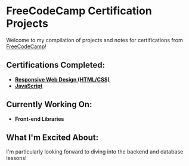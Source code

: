 # FreeCodeCamp Certification Projects

Welcome to my compilation of projects and notes for certifications from [FreeCodeCamp](https://www.freecodecamp.org)!

## Certifications Completed:
- [**Responsive Web Design (HTML/CSS)**](https://www.freecodecamp.org/certification/tholen2147/responsive-web-design)
- [**JavaScript**](https://www.freecodecamp.org/certification/tholen2147/javascript-algorithms-and-data-structures-v8)

## Currently Working On:
- **Front-end Libraries**

## What I'm Excited About:
I'm particularly looking forward to diving into the backend and database lessons!

